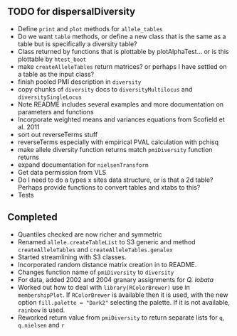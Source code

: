 TODO for dispersalDiversity
---------------------------

* Define `print` and `plot` methods for `allele_tables`
* Do we want `table` methods, or define a new class that is the same as a table but is specifically a diversity table?
* Class returned by functions that is plottable by plotAlphaTest... or is this plottable by `htest_boot`
* make `createAlleleTables` return matrices?  or perhaps I have settled on a table as the input class?
* finish pooled PMI description in `diversity`
* copy chunks of `diversity` docs to `diversityMultilocus` and `diversitySingleLocus`
* Note README includes several examples and more documentation on parameters and functions
* Incorporate weighted means and variances equations from Scofield et al. 2011
* sort out reverseTerms stuff
* reverseTerms especially with empirical PVAL calculation with pchisq
* make allele diversity function returns match `pmiDiversity` function returns
* expand documentation for `nielsenTransform`
* Get data permission from VLS
* Do I need to do a types x sites data structure, or is that a 2d table? Perhaps provide functions to convert tables and xtabs to this?
* Tests

Completed
---------

* Quantiles checked are now richer and symmetric
* Renamed `allele.createTableList` to S3 generic and method `createAlleleTables` and `createAlleleTables.genalex`
* Started streamlining with S3 classes.
* Incorporated random distance matrix creation in to README.
* Changes function name of `pmiDiversity` to `diversity`
* For data, added 2002 and 2004 granary assignments for *Q. lobata*
* Worked out how to deal with `library(RColorBrewer)` use in `membershipPlot`.  If `RColorBrewer` is available then it is used, with the new option `fill.palette = "Dark2"` selecting the palette.  If it is not available, `rainbow` is used.
* Reworked return value from `pmiDiversity` to return separate lists for `q`, `q.nielsen` and `r`

